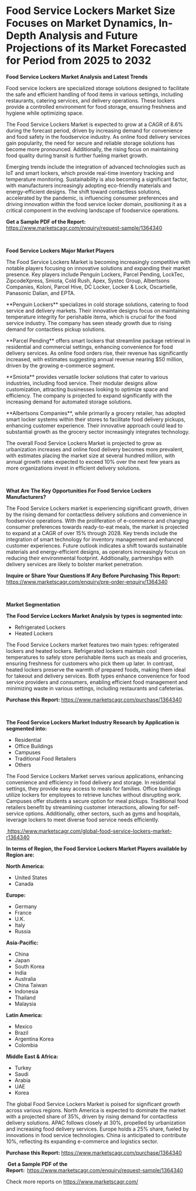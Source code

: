 <p><h1>Food Service Lockers Market Size Focuses on Market Dynamics, In-Depth Analysis and Future Projections of its Market Forecasted for Period from 2025 to 2032</h1></p><p><strong>Food Service Lockers Market Analysis and Latest Trends</strong></p>
<p><p>Food service lockers are specialized storage solutions designed to facilitate the safe and efficient handling of food items in various settings, including restaurants, catering services, and delivery operations. These lockers provide a controlled environment for food storage, ensuring freshness and hygiene while optimizing space.</p><p>The Food Service Lockers Market is expected to grow at a CAGR of 8.6% during the forecast period, driven by increasing demand for convenience and food safety in the foodservice industry. As online food delivery services gain popularity, the need for secure and reliable storage solutions has become more pronounced. Additionally, the rising focus on maintaining food quality during transit is further fueling market growth.</p><p>Emerging trends include the integration of advanced technologies such as IoT and smart lockers, which provide real-time inventory tracking and temperature monitoring. Sustainability is also becoming a significant factor, with manufacturers increasingly adopting eco-friendly materials and energy-efficient designs. The shift toward contactless solutions, accelerated by the pandemic, is influencing consumer preferences and driving innovation within the food service locker domain, positioning it as a critical component in the evolving landscape of foodservice operations.</p></p>
<p><strong>Get a Sample PDF of the Report:&nbsp;</strong> <a href="https://www.marketscagr.com/enquiry/request-sample/1364340?utm_campaign=2635&utm_medium=2&utm_source=Github&utm_content=ia&utm_term=10042025&utm_id=food-service-lockers">https://www.marketscagr.com/enquiry/request-sample/1364340</a></p>
<p>&nbsp;</p>
<p><strong>Food Service Lockers Major Market Players</strong></p>
<p><p>The Food Service Lockers Market is becoming increasingly competitive with notable players focusing on innovative solutions and expanding their market presence. Key players include Penguin Lockers, Parcel Pending, LockTec, ZipcodeXpress, Smiota, Cold Rush, Apex, Systec Group, Albertsons Companies, Koloni, Parcel Hive, DC Locker, Locker & Lock, Oscartielle, Panasonic Dalian, and EPTA.</p><p>**Penguin Lockers** specializes in cold storage solutions, catering to food service and delivery markets. Their innovative designs focus on maintaining temperature integrity for perishable items, which is crucial for the food service industry. The company has seen steady growth due to rising demand for contactless pickup solutions. </p><p>**Parcel Pending** offers smart lockers that streamline package retrieval in residential and commercial settings, enhancing convenience for food delivery services. As online food orders rise, their revenue has significantly increased, with estimates suggesting annual revenue nearing $50 million, driven by the growing e-commerce segment.</p><p>**Smiota** provides versatile locker solutions that cater to various industries, including food service. Their modular designs allow customization, attracting businesses looking to optimize space and efficiency. The company is projected to expand significantly with the increasing demand for automated storage solutions.</p><p>**Albertsons Companies**, while primarily a grocery retailer, has adopted smart locker systems within their stores to facilitate food delivery pickups, enhancing customer experience. Their innovative approach could lead to substantial growth as the grocery sector increasingly integrates technology.</p><p>The overall Food Service Lockers Market is projected to grow as urbanization increases and online food delivery becomes more prevalent, with estimates placing the market size at several hundred million, with annual growth rates expected to exceed 10% over the next few years as more organizations invest in efficient delivery solutions.</p></p>
<p>&nbsp;</p>
<p><strong>What Are The Key Opportunities For Food Service Lockers Manufacturers?</strong></p>
<p><p>The Food Service Lockers market is experiencing significant growth, driven by the rising demand for contactless delivery solutions and convenience in foodservice operations. With the proliferation of e-commerce and changing consumer preferences towards ready-to-eat meals, the market is projected to expand at a CAGR of over 15% through 2028. Key trends include the integration of smart technology for inventory management and enhanced customer experiences. Future outlook indicates a shift towards sustainable materials and energy-efficient designs, as operators increasingly focus on reducing their environmental footprint. Additionally, partnerships with delivery services are likely to bolster market penetration.</p></p>
<p><strong>Inquire or Share Your Questions If Any Before Purchasing This Report:</strong> <a href="https://www.marketscagr.com/enquiry/pre-order-enquiry/1364340?utm_campaign=2635&utm_medium=2&utm_source=Github&utm_content=ia&utm_term=10042025&utm_id=food-service-lockers">https://www.marketscagr.com/enquiry/pre-order-enquiry/1364340</a></p>
<p>&nbsp;</p>
<p><strong>Market Segmentation</strong></p>
<p><strong>The Food Service Lockers Market Analysis by types is segmented into:</strong></p>
<p><ul><li>Refrigerated Lockers</li><li>Heated Lockers</li></ul></p>
<p><p>The Food Service Lockers market features two main types: refrigerated lockers and heated lockers. Refrigerated lockers maintain cool temperatures to safely store perishable items such as meals and groceries, ensuring freshness for customers who pick them up later. In contrast, heated lockers preserve the warmth of prepared foods, making them ideal for takeout and delivery services. Both types enhance convenience for food service providers and consumers, enabling efficient food management and minimizing waste in various settings, including restaurants and cafeterias.</p></p>
<p><strong>Purchase this Report:&nbsp;</strong><a href="https://www.marketscagr.com/purchase/1364340?utm_campaign=2635&utm_medium=2&utm_source=Github&utm_content=ia&utm_term=10042025&utm_id=food-service-lockers">https://www.marketscagr.com/purchase/1364340</a></p>
<p>&nbsp;</p>
<p><strong>The Food Service Lockers Market Industry Research by Application is segmented into:</strong></p>
<p><ul><li>Residential</li><li>Office Buildings</li><li>Campuses</li><li>Traditional Food Retailers</li><li>Others</li></ul></p>
<p><p>The Food Service Lockers Market serves various applications, enhancing convenience and efficiency in food delivery and storage. In residential settings, they provide easy access to meals for families. Office buildings utilize lockers for employees to retrieve lunches without disrupting work. Campuses offer students a secure option for meal pickups. Traditional food retailers benefit by streamlining customer interactions, allowing for self-service options. Additionally, other sectors, such as gyms and hospitals, leverage lockers to meet diverse food service needs efficiently.</p></p>
<p><a href="https://www.marketscagr.com/global-food-service-lockers-market-r1364340?utm_campaign=2635&utm_medium=2&utm_source=Github&utm_content=ia&utm_term=10042025&utm_id=food-service-lockers">&nbsp;https://www.marketscagr.com/global-food-service-lockers-market-r1364340</a></p>
<p><strong>In terms of Region, the Food Service Lockers Market Players available by Region are:</strong></p>
<p>
    <p> <strong> North America: </strong>
        <ul>
            <li>United States</li>
            <li>Canada</li>
        </ul>
        </p> 
    <p> <strong> Europe: </strong>
        <ul>
            <li>Germany</li>
            <li>France</li>
            <li>U.K.</li>
            <li>Italy</li>
            <li>Russia</li>
        </ul>
        </p> 
    <p> <strong> Asia-Pacific: </strong>
        <ul>
            <li>China</li>
            <li>Japan</li>
            <li>South Korea</li>
            <li>India</li>
            <li>Australia</li>
            <li>China Taiwan</li>
            <li>Indonesia</li>
            <li>Thailand</li>
            <li>Malaysia</li>
        </ul>
        </p> 
    <p> <strong> Latin America: </strong>
        <ul>
            <li>Mexico</li>
            <li>Brazil</li>
            <li>Argentina Korea</li>
            <li>Colombia</li>
        </ul>
        </p> 
    <p> <strong> Middle East & Africa: </strong>
        <ul>
            <li>Turkey</li>
            <li>Saudi</li>
            <li>Arabia</li>
            <li>UAE</li>
            <li>Korea</li>
        </ul>
    </p>
    </p>
<p><p>The global Food Service Lockers Market is poised for significant growth across various regions. North America is expected to dominate the market with a projected share of 35%, driven by rising demand for contactless delivery solutions. APAC follows closely at 30%, propelled by urbanization and increasing food delivery services. Europe holds a 25% share, fueled by innovations in food service technologies. China is anticipated to contribute 10%, reflecting its expanding e-commerce and logistics sector.</p></p>
<p><strong>Purchase this Report: </strong><a href="https://www.marketscagr.com/purchase/1364340?utm_campaign=2635&utm_medium=2&utm_source=Github&utm_content=ia&utm_term=10042025&utm_id=food-service-lockers">https://www.marketscagr.com/purchase/1364340</a></p>
<p>&nbsp;<strong>Get a Sample PDF of the Report:&nbsp;&nbsp;</strong><a href="https://www.marketscagr.com/enquiry/request-sample/1364340?utm_campaign=2635&utm_medium=2&utm_source=Github&utm_content=ia&utm_term=10042025&utm_id=food-service-lockers">https://www.marketscagr.com/enquiry/request-sample/1364340</a></p>
<p><strong></strong></p>
<p>Check more reports on <a href="https://www.marketscagr.com/?utm_campaign=2635&utm_medium=2&utm_source=Github&utm_content=ia&utm_term=10042025&utm_id=food-service-lockers">https://www.marketscagr.com/</a></p>